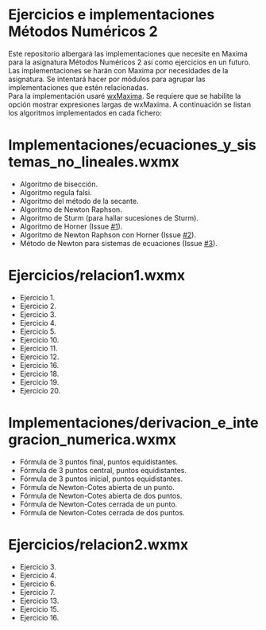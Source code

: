 # Ejercicios e implementaciones Métodos Numéricos 2
Este repositorio albergará las implementaciones que necesite en Maxima para la asignatura Métodos Numéricos 2 así como ejercicios en un futuro.  
Las implementaciones se harán con Maxima por necesidades de la asignatura. Se intentará hacer por módulos para agrupar las implementaciones que estén relacionadas.  
Para la implementación usaré [wxMaxima](https://github.com/andrejv/wxmaxima).
Se requiere que se habilite la opción mostrar expresiones largas de wxMaxima.
A continuación se listan los algoritmos implementados en cada fichero:  

# Implementaciones/ecuaciones_y_sistemas_no_lineales.wxmx
- Algoritmo de bisección.
- Algoritmo regula falsi.
- Algoritmo del método de la secante.
- Algoritmo de Newton Raphson.
- Algoritmo de Sturm (para hallar sucesiones de Sturm).
- Algoritmo de Horner (Issue [#1](https://github.com/nacheteam/Ejercicios-e-implementaciones-Metodos-numericos-2-/issues/1)).
- Algoritmo de Newton Raphson con Horner (Issue [#2](https://github.com/nacheteam/Ejercicios-e-implementaciones-Metodos-numericos-2-/issues/2)).
- Método de Newton para sistemas de ecuaciones (Issue [#3](https://github.com/nacheteam/Ejercicios-e-implementaciones-Metodos-numericos-2-/issues/3)).

# Ejercicios/relacion1.wxmx  
- Ejercicio 1.
- Ejercicio 2.
- Ejercicio 3.
- Ejercicio 4.
- Ejercicio 5.
- Ejercicio 10.
- Ejercicio 11.
- Ejercicio 12.
- Ejercicio 16.
- Ejercicio 18.
- Ejercicio 19.
- Ejercicio 20.

# Implementaciones/derivacion_e_integracion_numerica.wxmx
- Fórmula de 3 puntos final, puntos equidistantes.
- Fórmula de 3 puntos central, puntos equidistantes.
- Fórmula de 3 puntos inicial, puntos equidistantes.
- Fórmula de Newton-Cotes abierta de un punto.
- Fórmula de Newton-Cotes abierta de dos puntos.
- Fórmula de Newton-Cotes cerrada de un punto.
- Fórmula de Newton-Cotes cerrada de dos puntos.

# Ejercicios/relacion2.wxmx
- Ejercicio 3.
- Ejercicio 4.
- Ejercicio 6.
- Ejercicio 7.
- Ejercicio 13.
- Ejercicio 15.
- Ejercicio 16.
